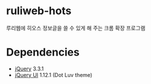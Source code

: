 # ruliweb-hots
루리웹에 히오스 정보글을 쓸 수 있게 해 주는 크롬 확장 프로그램

# Dependencies
* [jQuery](https://jquery.com/) 3.3.1
* [jQuery UI](https://jqueryui.com/) 1.12.1 (Dot Luv theme)